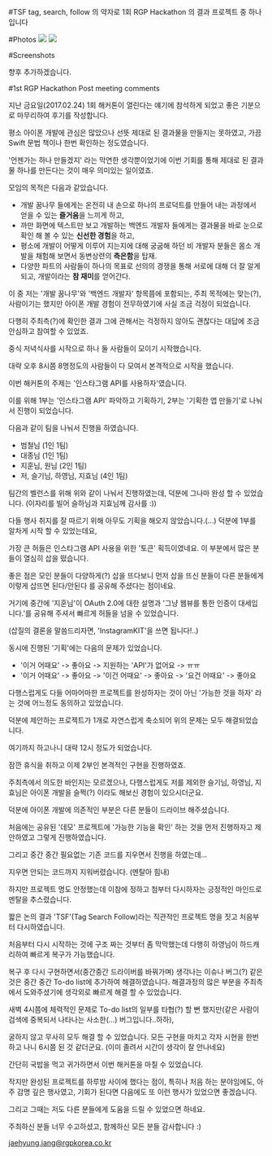 #TSF
tag, search, follow 의 약자로 1회 RGP Hackathon 의 결과 프로젝트 중 하나입니다

#Photos
<img src="https://raw.githubusercontent.com/beomcheol/TSF/master/Screenshots/Image%20uploaded%20from%20iOS.jpg">
<img src="https://raw.githubusercontent.com/beomcheol/TSF/master/Screenshots/Image%20uploaded%20from%20iOS%20(1).jpg">

#Screenshots

향후 추가하겠습니다.


#1st RGP Hackathon Post meeting comments

지난 금요일(2017.02.24) 1회 해커톤이 열린다는 얘기에 참석하게 되었고 좋은 기분으로 마무리하여 후기를 작성합니다.


평소 아이폰 개발에 관심은 많았으나 선뜻 제대로 된 결과물을 만들지는 못하였고, 가끔 Swift 문법 책이나 한번 확인하는 정도였습니다.

'언젠가는 하나 만들겠지' 라는 막연한 생각뿐이었기에 이번 기회를 통해 제대로 된 결과물 하나를 만든다는 것이 매우 의미있는 일이였죠.

모임의 목적은 다음과 같았습니다.

- 개발 꿈나무 들에게는 온전히 내 손으로 하나의 프로덕트를 만들어 내는 과정에서 얻을 수 있는 **즐거움**을 느끼게 하고,
- 까만 화면에 텍스트만 보고 개발하는 백엔드 개발자 들에게는 결과물을 바로 눈으로 확인 해 볼 수 있는 **신선한 경험**을 하고,
- 평소에 개발이 어떻게 이루어 지는지에 대해 궁굼해 하던 비 개발자 분들은 몸소 개발을 채험해 보면서 동변상련의 **측은함**을 탑재.
- 다양한 파트의 사람들이 하나의 목표로 선의의 경쟁을 통해 서로에 대해 더 잘 알게 되고, 개발이라는 **참 재미**를 얻어간다.

이 중 저는 '개발 꿈나무'와 '백엔드 개발자' 항목쯤에 포함되는, 주최 목적에는 맞는(?), 사람이기는 했지만 아이폰 개발 경험이 전무하였기에 사실 조금 걱정이 되었습니다.

다행히 주최측(?)에 확인한 결과 그에 관해서는 걱정하지 않아도 괜찮다는 대답에 조금 안심하고 참여할 수 있었죠.

중식 저녁식사를 시작으로 하나 둘 사람들이 모이기 시작했습니다.

대략 오후 8시쯤 8명정도의 사람들이 다 모여서 본격적으로 시작을 했습니다.

이번 해커톤의 주제는 '인스타그램 API를 사용하자'였습니다.

이를 위해 1부는 '인스타그램 API' 파악하고 기획하기, 2부는 '기획한 앱 만들기'로 나눠서 진행이 되었습니다.

다음과 같이 팀을 나눠서 진행을 하였습니다.

- 범철님 (1인 1팀)
- 대종님 (1인 1팀)
- 지훈님, 원님 (2인 1팀)
- 저, 슬기님, 하영님, 지효님 (4인 1팀)

팀간의 벨런스를 위해 위와 같이 나눠서 진행하였는데, 덕분에 그나마 완성 할 수 있었습니다. (이자리를 빌어 슬하님과 지효님께 감사를 :))

다들 행사 취지를 잘 따르기 위해 아무도 기획을 해오지 않았습니다.(...) 덕분에 1부를 알차게 시작 할 수 있었는데요,

가장 큰 허들은 인스타그램 API 사용을 위한 '토큰' 획득이였네요. 이 부분에서 많은 분들이 열심히 삽을 떴습니다.

좋은 점은 모인 분들이 다양하게(?) 삽을 뜨다보니 먼저 삽을 뜨신 분들이 다른 분들에게 이렇게 삽뜨면 된다/안된다 를 공유해 주셨다는 점이네요.

거기에 중간에 '지훈님'이 OAuth 2.0에 대한 설명과 '그냥 웹뷰를 통한 인증이 대세입니다.'를 공유해 주셔서 빠르게 허들을 넘을 수 있었습니다.

(삽질의 결론을 말씀드리자면, 'InstagramKIT'을 쓰면 됩니다!..)

동시에 진행된 '기획'에는 다음의 문제가 있었습니다.

- '이거 어때요' -> 좋아요 -> 지원하는 'API'가 없어요 -> ㅠㅠ
- '이거 어때요' -> 좋아요 -> '이건 어때요' -> 좋아요 -> '요건 어때요' -> 좋아요

다행스럽게도 다들 어마어마한 프로젝트를 완성하자는 것이 아닌 '가능한 것을 하자' 라는 것에 어느정도 동의하고 있었습니다.

덕분에 제안하는 프로젝트가 1개로 자연스럽게 축소되어 위의 문제는 모두 해결되었습니다.

여기까지 하고나니 대략 12시 정도가 되었습니다.

잠깐 휴식을 취하고 이제 2부인 본격적인 구현을 진행하였죠.

주최측에서 의도한 바인지는 모르겠으나, 다행스럽게도 저를 제외한 슬기님, 하영님, 지효님은 아이폰 개발을 슬쩍(?) 이라도 해보신 경험이 있으시더군요.

덕분에 아이폰 개발에 의존적인 부분은 다른 분들이 드라이브 해주셨습니다.

처음에는 공유된 '데모' 프로젝트에 '가능한 기능을 확인' 하는 것을 먼저 진행하자고 제안하였고 그렇게 진행하였습니다.

그리고 중간 중간 필요없는 기존 코드를 지우면서 진행을 하였는데...

지우면 안되는 코드까지 지워버렸습니다. (멘탈아 힘내)

하지만 프로젝트 명도 안정했는데 이참에 정하고 첨부터 다시하자는 긍정적인 마인드로 멘탈을 추스렸습니다.

짧은 논의 결과 'TSF'(Tag Search Follow)라는 직관적인 프로젝트 명을 짓고 처음부터 다시하였습니다.

처음부터 다시 시작하는 것에 구조 짜는 것부터 좀 막막했는데 다행히 하영님이 하드캐리하여 빠르게 복구가 가능했습니다.

복구 후 다시 구현하면서(중간중간 드라이버를 바꿔가며) 생각나는 이슈나 버그(?) 같은 것은 중간 중간 To-do list에 추가하여 해결하였습니다. 해결과정의 많은 부분을 주최측에서 도와주셨기에 생각외로 빠르게 해결 할 수 있었습니다.

새벽 4시쯤에 체력적인 문제로 To-do list의 일부를 타협(?) 할 뻔 했지만(같은 사람이 검색에 중복되서 나타나는 사소한(...) 버그입니다..하하),

굴하지 않고 무사히 모두 해결 할 수 있었습니다. 모든 구현을 마치고 각자 시현을 한번 하고 나니 6시쯤 된 것 같더군요. (이미 졸려서 시간이 생각이 잘 안나네요)

간단히 국밥을 먹고 귀가하면서 이번 해커톤을 마칠 수 있었습니다.

작지만 완성된 프로젝트를 하루밤 사이에 했다는 점이, 특히나 처음 하는 분야임에도, 아주 감명 깊은 행사였고, 기회가 된다면 다음에도 또 이런 행사가 있었으면 좋겠습니다.

그리고 그때는 저도 다른 분들에게 도움을 드릴 수 있었으면 하네요.

주최하신 분들 너무 수고하셨고, 함께하신 모든 분들 감사합니다 :)

jaehyung.jang@rgpkorea.co.kr
